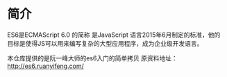 # 简介
ES6是ECMAScript 6.0 的简称 是JavaScript 语言2015年6月制定的标准，他的目标是使得JS可以用来编写复杂的大型应用程序，成为企业级开发语言。

本仓库提供的是阮一峰大师的es6入门的简单拷贝 原资料地址：
http://es6.ruanyifeng.com/

